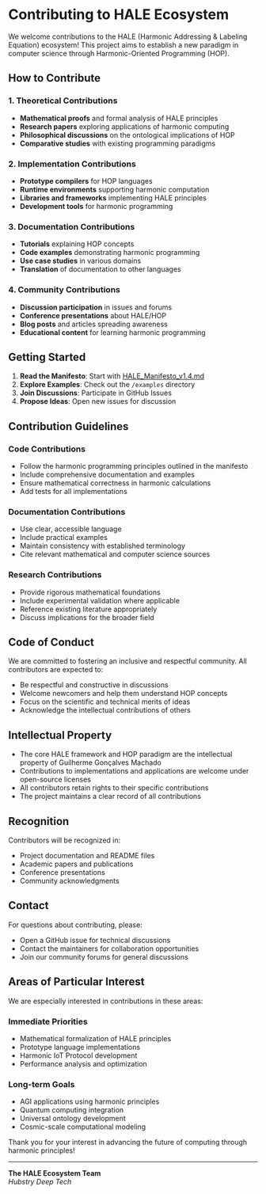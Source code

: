 # Contributing to HALE Ecosystem

We welcome contributions to the HALE (Harmonic Addressing & Labeling Equation) ecosystem! This project aims to establish a new paradigm in computer science through Harmonic-Oriented Programming (HOP).

## How to Contribute

### 1. Theoretical Contributions
- **Mathematical proofs** and formal analysis of HALE principles
- **Research papers** exploring applications of harmonic computing
- **Philosophical discussions** on the ontological implications of HOP
- **Comparative studies** with existing programming paradigms

### 2. Implementation Contributions
- **Prototype compilers** for HOP languages
- **Runtime environments** supporting harmonic computation
- **Libraries and frameworks** implementing HALE principles
- **Development tools** for harmonic programming

### 3. Documentation Contributions
- **Tutorials** explaining HOP concepts
- **Code examples** demonstrating harmonic programming
- **Use case studies** in various domains
- **Translation** of documentation to other languages

### 4. Community Contributions
- **Discussion participation** in issues and forums
- **Conference presentations** about HALE/HOP
- **Blog posts** and articles spreading awareness
- **Educational content** for learning harmonic programming

## Getting Started

1. **Read the Manifesto**: Start with [HALE_Manifesto_v1.4.md](HALE_Manifesto_v1.4.md)
2. **Explore Examples**: Check out the `/examples` directory
3. **Join Discussions**: Participate in GitHub Issues
4. **Propose Ideas**: Open new issues for discussion

## Contribution Guidelines

### Code Contributions
- Follow the harmonic programming principles outlined in the manifesto
- Include comprehensive documentation and examples
- Ensure mathematical correctness in harmonic calculations
- Add tests for all implementations

### Documentation Contributions
- Use clear, accessible language
- Include practical examples
- Maintain consistency with established terminology
- Cite relevant mathematical and computer science sources

### Research Contributions
- Provide rigorous mathematical foundations
- Include experimental validation where applicable
- Reference existing literature appropriately
- Discuss implications for the broader field

## Code of Conduct

We are committed to fostering an inclusive and respectful community. All contributors are expected to:

- Be respectful and constructive in discussions
- Welcome newcomers and help them understand HOP concepts
- Focus on the scientific and technical merits of ideas
- Acknowledge the intellectual contributions of others

## Intellectual Property

- The core HALE framework and HOP paradigm are the intellectual property of Guilherme Gonçalves Machado
- Contributions to implementations and applications are welcome under open-source licenses
- All contributors retain rights to their specific contributions
- The project maintains a clear record of all contributions

## Recognition

Contributors will be recognized in:
- Project documentation and README files
- Academic papers and publications
- Conference presentations
- Community acknowledgments

## Contact

For questions about contributing, please:
- Open a GitHub issue for technical discussions
- Contact the maintainers for collaboration opportunities
- Join our community forums for general discussions

## Areas of Particular Interest

We are especially interested in contributions in these areas:

### Immediate Priorities
- Mathematical formalization of HALE principles
- Prototype language implementations
- Harmonic IoT Protocol development
- Performance analysis and optimization

### Long-term Goals
- AGI applications using harmonic principles
- Quantum computing integration
- Universal ontology development
- Cosmic-scale computational modeling

Thank you for your interest in advancing the future of computing through harmonic principles!

---

**The HALE Ecosystem Team**  
*Hubstry Deep Tech*